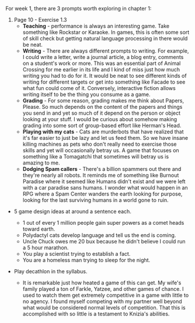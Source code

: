 For week 1, there are 3 prompts worth exploring in chapter 1: 
1. Page 10 - Exercise 1.3
	* **Teaching** - performance is always an interesting game. Take something like Rockstar or Karaoke. In games, this is often some sort of skill check but getting natural language processing in there would be neat. 
	* **Writing** - There are always different prompts to writing. For example, I could write a letter, write a journal article, a blog entry, comments on a student's work or more. This was an essential part of Animal Crossing for me earlier in its life and I kind of miss just how much writing you had to do for it. It would be neat to see different kinds of writing for different targets or get into something like Facade to see what fun could come of it. Conversely, interactive fiction allows writing itself to be the thing you consume as a game.
	* **Grading** - For some reason, grading makes me think about Papers, Please. So much depends on the content of the papers and things you send in and yet so much of it depend on the person or object looking at your stuff. I would be curious about somehow making grading into some sort of group-based effort like Herman's Head.
	* **Playing with my cats** - Cats are murderbots that have realized that it's far easier to just be lazy and let us feed them. So we have insane killing machines as pets who don't really need to exercise those skills and yet will occasionally betray us. A game that focuses on something like a Tomagatchi that sometimes will betray us is amazing to me.
	* **Dodging Spam callers** - There's a billion spammers out there and they're nearly all robots. It reminds me of something like Burnout Paradise where it seemed like Humans didn't exist and we were left with a car paradise sans humans. I wonder what would happen in an RPG where a Spam Center wanders the earth looking for purpose, looking for the last surviving humans in a world gone to ruin.
	  
- 5 game design ideas at around a sentence each.
	- 1 out of every 1 million people gain super powers as a comet heads toward earth. 
	- Polydactyl cats develop language and tell us the end is coming.
	- Uncle Chuck owes me 20 bux because he didn't believe I could run a 5 hour marathon. 
	- You play a scientist trying to establish a fact. 
	- You are a homeless man trying to sleep for the night.
	  
- Play decathlon in the syllabus. 
	- It is remarkable just how heated a game of this can get. My wife's family played a ton of Farkle, Yatzee, and other games of chance. I used to watch them get extremely competitive in a game with little to no agency. I found myself competing with my partner well beyond what would be considered normal levels of competition. That this is accomplished with so little is a testament to Knizia's abilities. 
